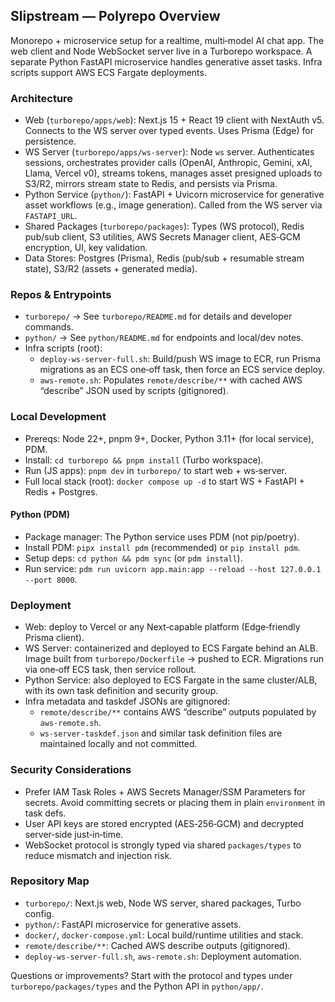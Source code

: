 ## Slipstream — Polyrepo Overview

Monorepo + microservice setup for a realtime, multi‑model AI chat app. The web client and Node WebSocket server live in a Turborepo workspace. A separate Python FastAPI microservice handles generative asset tasks. Infra scripts support AWS ECS Fargate deployments.

### Architecture

- Web (`turborepo/apps/web`): Next.js 15 + React 19 client with NextAuth v5. Connects to the WS server over typed events. Uses Prisma (Edge) for persistence.
- WS Server (`turborepo/apps/ws-server`): Node `ws` server. Authenticates sessions, orchestrates provider calls (OpenAI, Anthropic, Gemini, xAI, Llama, Vercel v0), streams tokens, manages asset presigned uploads to S3/R2, mirrors stream state to Redis, and persists via Prisma.
- Python Service (`python/`): FastAPI + Uvicorn microservice for generative asset workflows (e.g., image generation). Called from the WS server via `FASTAPI_URL`.
- Shared Packages (`turborepo/packages`): Types (WS protocol), Redis pub/sub client, S3 utilities, AWS Secrets Manager client, AES‑GCM encryption, UI, key validation.
- Data Stores: Postgres (Prisma), Redis (pub/sub + resumable stream state), S3/R2 (assets + generated media).

### Repos & Entrypoints

- `turborepo/` → See `turborepo/README.md` for details and developer commands.
- `python/` → See `python/README.md` for endpoints and local/dev notes.
- Infra scripts (root):
  - `deploy-ws-server-full.sh`: Build/push WS image to ECR, run Prisma migrations as an ECS one‑off task, then force an ECS service deploy.
  - `aws-remote.sh`: Populates `remote/describe/**` with cached AWS “describe” JSON used by scripts (gitignored).

### Local Development

- Prereqs: Node 22+, pnpm 9+, Docker, Python 3.11+ (for local service), PDM.
- Install: `cd turborepo && pnpm install` (Turbo workspace).
- Run (JS apps): `pnpm dev` in `turborepo/` to start web + ws‑server.
- Full local stack (root): `docker compose up -d` to start WS + FastAPI + Redis + Postgres.

#### Python (PDM)

- Package manager: The Python service uses PDM (not pip/poetry).
- Install PDM: `pipx install pdm` (recommended) or `pip install pdm`.
- Setup deps: `cd python && pdm sync` (or `pdm install`).
- Run service: `pdm run uvicorn app.main:app --reload --host 127.0.0.1 --port 8000`.

### Deployment

- Web: deploy to Vercel or any Next‑capable platform (Edge‑friendly Prisma client).
- WS Server: containerized and deployed to ECS Fargate behind an ALB. Image built from `turborepo/Dockerfile` → pushed to ECR. Migrations run via one‑off ECS task, then service rollout.
- Python Service: also deployed to ECS Fargate in the same cluster/ALB, with its own task definition and security group.
- Infra metadata and taskdef JSONs are gitignored:
  - `remote/describe/**` contains AWS “describe” outputs populated by `aws-remote.sh`.
  - `ws-server-taskdef.json` and similar task definition files are maintained locally and not committed.

### Security Considerations

- Prefer IAM Task Roles + AWS Secrets Manager/SSM Parameters for secrets. Avoid committing secrets or placing them in plain `environment` in task defs.
- User API keys are stored encrypted (AES‑256‑GCM) and decrypted server‑side just‑in‑time.
- WebSocket protocol is strongly typed via shared `packages/types` to reduce mismatch and injection risk.

### Repository Map

- `turborepo/`: Next.js web, Node WS server, shared packages, Turbo config.
- `python/`: FastAPI microservice for generative assets.
- `docker/`, `docker-compose.yml`: Local build/runtime utilities and stack.
- `remote/describe/**`: Cached AWS describe outputs (gitignored).
- `deploy-ws-server-full.sh`, `aws-remote.sh`: Deployment automation.

Questions or improvements? Start with the protocol and types under `turborepo/packages/types` and the Python API in `python/app/`.
